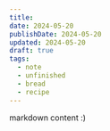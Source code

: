 ```yaml
---
title: 
date: 2024-05-20
publishDate: 2024-05-20
updated: 2024-05-20
draft: true
tags:
  - note
  - unfinished
  - bread
  - recipe
---
```

 
markdown content :)